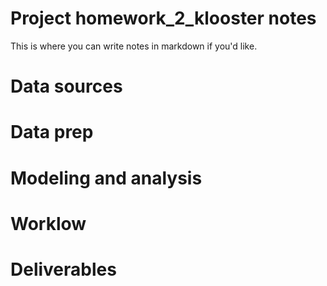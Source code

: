 # Project homework_2_klooster notes

 
This is where you can write notes in markdown if you'd like.

# Data sources


# Data prep


# Modeling and analysis


# Worklow


# Deliverables
